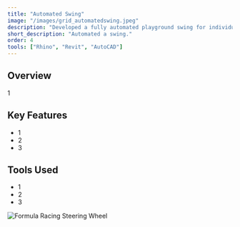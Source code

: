 ```yaml
---
title: "Automated Swing"
image: "/images/grid_automatedswing.jpeg"
description: "Developed a fully automated playground swing for individuals with difficulty swinging themselves."
short_description: "Automated a swing."
order: 4
tools: ["Rhino", "Revit", "AutoCAD"]
---
```


## Overview
1

## Key Features
- 1
- 2
- 3

## Tools Used
- 1
- 2
- 3

![Formula Racing Steering Wheel](/assets/images/formula_render.jpg)

